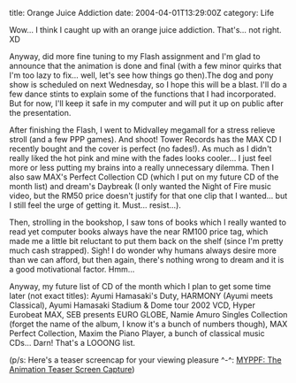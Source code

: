 title: Orange Juice Addiction
date: 2004-04-01T13:29:00Z
category: Life

Wow… I think I caught up with an orange juice addiction. That's… not right. XD

Anyway, did more fine tuning to my Flash assignment and I'm glad to announce that the animation is done and final (with a few minor quirks that I'm too lazy to fix… well, let's see how things go then).The dog and pony show is scheduled on next Wednesday, so I hope this will be a blast. I'll do a few dance stints to explain some of the functions that I had incorporated. But for now, I'll keep it safe in my computer and will put it up on public after the presentation.

After finishing the Flash, I went to Midvalley megamall for a stress relieve stroll (and a few PPP games). And shoot! Tower Records has the MAX CD I recently bought and the cover is perfect (no fades!). As much as I didn't really liked the hot pink and mine with the fades looks cooler… I just feel more or less putting my brains into a really unnecessary dilemma. Then I also saw MAX's Perfect Collection CD (which I put on my future CD of the month list) and dream's Daybreak (I only wanted the Night of Fire music video, but the RM50 price doesn't justify for that one clip that I wanted… but I still feel the urge of getting it. Must… resist…).

Then, strolling in the bookshop, I saw tons of books which I really wanted to read yet computer books always have the near RM100 price tag, which made me a little bit reluctant to put them back on the shelf (since I'm pretty much cash strapped). Sigh! I do wonder why humans always desire more than we can afford, but then again, there's nothing wrong to dream and it is a good motivational factor. Hmm…

Anyway, my future list of CD of the month which I plan to get some time later (not exact titles): Ayumi Hamasaki's Duty, HARMONY (Ayumi meets Classical), Ayumi Hamasaki Stadium & Dome tour 2002 VCD, Hyper Eurobeat MAX, SEB presents EURO GLOBE, Namie Amuro Singles Collection (forget the name of the album, I know it's a bunch of numbers though), MAX Perfect Collection, Maxim the Piano Player, a bunch of classical music CDs… Darn! That's a LOOONG list.

(p/s: Here's a teaser screencap for your viewing pleasure ^-^: [MYPPF: The Animation Teaser Screen Capture](http://img32.photobucket.com/albums/v95/seh_hui/myppfanim.jpg))
